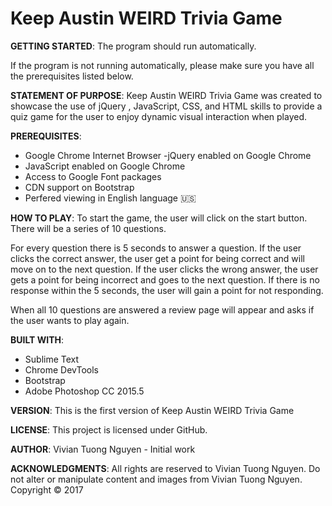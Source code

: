 # Keep Austin WEIRD Trivia Game

**GETTING STARTED**:
The program should run automatically.

If the program is not running automatically, please make sure you have all the prerequisites listed below.

**STATEMENT OF PURPOSE**:
Keep Austin WEIRD Trivia Game was created to showcase the use of jQuery , JavaScript, CSS, and HTML skills to provide a  quiz game for the user to enjoy dynamic visual interaction when played.

**PREREQUISITES**:
- Google Chrome Internet Browser
-jQuery enabled on Google Chrome
- JavaScript enabled on Google Chrome
- Access to Google Font packages
- CDN support on Bootstrap
- Perfered viewing in English language :us:

**HOW TO PLAY**:
To start the game, the user will click on the start button. There will be a series of 10 questions.

For every question there is 5 seconds to answer a question. If the user clicks the correct answer, the user get a point for being correct and will move on to the next question. If the user clicks the wrong answer, the user gets a point for being incorrect and goes to the next question. If there is no response within the 5 seconds, the user will gain a point for not responding.

When all 10 questions are answered a review page will appear and asks if the user wants to play again.




**BUILT WITH**:
- Sublime Text
- Chrome DevTools
- Bootstrap
- Adobe Photoshop CC 2015.5

**VERSION**:
This is the first version of Keep Austin WEIRD Trivia Game

**LICENSE**:
This project is licensed under GitHub.

**AUTHOR**:
Vivian Tuong Nguyen - Initial work

**ACKNOWLEDGMENTS**:
All rights are reserved to Vivian Tuong Nguyen. Do not alter or manipulate content and images from Vivian Tuong Nguyen.
Copyright   :copyright: 2017


